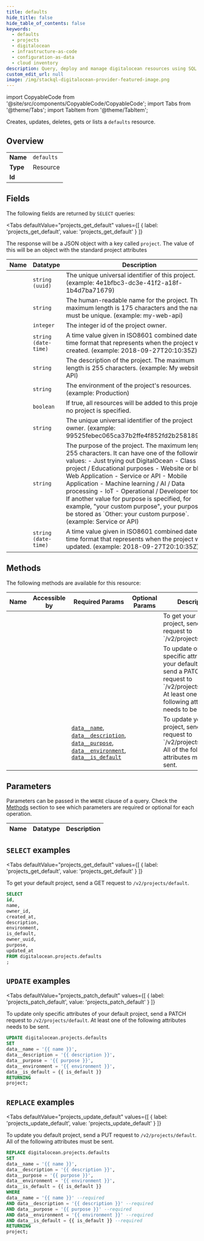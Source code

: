 ```yaml
--- 
title: defaults
hide_title: false
hide_table_of_contents: false
keywords:
  - defaults
  - projects
  - digitalocean
  - infrastructure-as-code
  - configuration-as-data
  - cloud inventory
description: Query, deploy and manage digitalocean resources using SQL
custom_edit_url: null
image: /img/stackql-digitalocean-provider-featured-image.png
---
```


import CopyableCode from '@site/src/components/CopyableCode/CopyableCode';
import Tabs from '@theme/Tabs';
import TabItem from '@theme/TabItem';

Creates, updates, deletes, gets or lists a <code>defaults</code> resource.

## Overview
<table><tbody>
<tr><td><b>Name</b></td><td><code>defaults</code></td></tr>
<tr><td><b>Type</b></td><td>Resource</td></tr>
<tr><td><b>Id</b></td><td><CopyableCode code="digitalocean.projects.defaults" /></td></tr>
</tbody></table>

## Fields

The following fields are returned by `SELECT` queries:

<Tabs
    defaultValue="projects_get_default"
    values={[
        { label: 'projects_get_default', value: 'projects_get_default' }
    ]}
>
<TabItem value="projects_get_default">

The response will be a JSON object with a key called `project`. The value of this will be an object with the standard project attributes

<table>
<thead>
    <tr>
    <th>Name</th>
    <th>Datatype</th>
    <th>Description</th>
    </tr>
</thead>
<tbody>
<tr>
    <td><CopyableCode code="id" /></td>
    <td><code>string (uuid)</code></td>
    <td>The unique universal identifier of this project. (example: 4e1bfbc3-dc3e-41f2-a18f-1b4d7ba71679)</td>
</tr>
<tr>
    <td><CopyableCode code="name" /></td>
    <td><code>string</code></td>
    <td>The human-readable name for the project. The maximum length is 175 characters and the name must be unique. (example: my-web-api)</td>
</tr>
<tr>
    <td><CopyableCode code="owner_id" /></td>
    <td><code>integer</code></td>
    <td>The integer id of the project owner.</td>
</tr>
<tr>
    <td><CopyableCode code="created_at" /></td>
    <td><code>string (date-time)</code></td>
    <td>A time value given in ISO8601 combined date and time format that represents when the project was created. (example: 2018-09-27T20:10:35Z)</td>
</tr>
<tr>
    <td><CopyableCode code="description" /></td>
    <td><code>string</code></td>
    <td>The description of the project. The maximum length is 255 characters. (example: My website API)</td>
</tr>
<tr>
    <td><CopyableCode code="environment" /></td>
    <td><code>string</code></td>
    <td>The environment of the project's resources. (example: Production)</td>
</tr>
<tr>
    <td><CopyableCode code="is_default" /></td>
    <td><code>boolean</code></td>
    <td>If true, all resources will be added to this project if no project is specified.</td>
</tr>
<tr>
    <td><CopyableCode code="owner_uuid" /></td>
    <td><code>string</code></td>
    <td>The unique universal identifier of the project owner. (example: 99525febec065ca37b2ffe4f852fd2b2581895e7)</td>
</tr>
<tr>
    <td><CopyableCode code="purpose" /></td>
    <td><code>string</code></td>
    <td>The purpose of the project. The maximum length is 255 characters. It can have one of the following values:  - Just trying out DigitalOcean - Class project / Educational purposes - Website or blog - Web Application - Service or API - Mobile Application - Machine learning / AI / Data processing - IoT - Operational / Developer tooling  If another value for purpose is specified, for example, "your custom purpose", your purpose will be stored as `Other: your custom purpose`.  (example: Service or API)</td>
</tr>
<tr>
    <td><CopyableCode code="updated_at" /></td>
    <td><code>string (date-time)</code></td>
    <td>A time value given in ISO8601 combined date and time format that represents when the project was updated. (example: 2018-09-27T20:10:35Z)</td>
</tr>
</tbody>
</table>
</TabItem>
</Tabs>

## Methods

The following methods are available for this resource:

<table>
<thead>
    <tr>
    <th>Name</th>
    <th>Accessible by</th>
    <th>Required Params</th>
    <th>Optional Params</th>
    <th>Description</th>
    </tr>
</thead>
<tbody>
<tr>
    <td><a href="#projects_get_default"><CopyableCode code="projects_get_default" /></a></td>
    <td><CopyableCode code="select" /></td>
    <td></td>
    <td></td>
    <td>To get your default project, send a GET request to `/v2/projects/default`.</td>
</tr>
<tr>
    <td><a href="#projects_patch_default"><CopyableCode code="projects_patch_default" /></a></td>
    <td><CopyableCode code="update" /></td>
    <td></td>
    <td></td>
    <td>To update only specific attributes of your default project, send a PATCH request to `/v2/projects/default`. At least one of the following attributes needs to be sent.</td>
</tr>
<tr>
    <td><a href="#projects_update_default"><CopyableCode code="projects_update_default" /></a></td>
    <td><CopyableCode code="replace" /></td>
    <td><a href="#parameter-data__name"><code>data__name</code></a>, <a href="#parameter-data__description"><code>data__description</code></a>, <a href="#parameter-data__purpose"><code>data__purpose</code></a>, <a href="#parameter-data__environment"><code>data__environment</code></a>, <a href="#parameter-data__is_default"><code>data__is_default</code></a></td>
    <td></td>
    <td>To update you default project, send a PUT request to `/v2/projects/default`. All of the following attributes must be sent.</td>
</tr>
</tbody>
</table>

## Parameters

Parameters can be passed in the `WHERE` clause of a query. Check the [Methods](#methods) section to see which parameters are required or optional for each operation.

<table>
<thead>
    <tr>
    <th>Name</th>
    <th>Datatype</th>
    <th>Description</th>
    </tr>
</thead>
<tbody>
</tbody>
</table>

## `SELECT` examples

<Tabs
    defaultValue="projects_get_default"
    values={[
        { label: 'projects_get_default', value: 'projects_get_default' }
    ]}
>
<TabItem value="projects_get_default">

To get your default project, send a GET request to `/v2/projects/default`.

```sql
SELECT
id,
name,
owner_id,
created_at,
description,
environment,
is_default,
owner_uuid,
purpose,
updated_at
FROM digitalocean.projects.defaults
;
```
</TabItem>
</Tabs>


## `UPDATE` examples

<Tabs
    defaultValue="projects_patch_default"
    values={[
        { label: 'projects_patch_default', value: 'projects_patch_default' }
    ]}
>
<TabItem value="projects_patch_default">

To update only specific attributes of your default project, send a PATCH request to `/v2/projects/default`. At least one of the following attributes needs to be sent.

```sql
UPDATE digitalocean.projects.defaults
SET 
data__name = '{{ name }}',
data__description = '{{ description }}',
data__purpose = '{{ purpose }}',
data__environment = '{{ environment }}',
data__is_default = {{ is_default }}
RETURNING
project;
```
</TabItem>
</Tabs>


## `REPLACE` examples

<Tabs
    defaultValue="projects_update_default"
    values={[
        { label: 'projects_update_default', value: 'projects_update_default' }
    ]}
>
<TabItem value="projects_update_default">

To update you default project, send a PUT request to `/v2/projects/default`. All of the following attributes must be sent.

```sql
REPLACE digitalocean.projects.defaults
SET 
data__name = '{{ name }}',
data__description = '{{ description }}',
data__purpose = '{{ purpose }}',
data__environment = '{{ environment }}',
data__is_default = {{ is_default }}
WHERE 
data__name = '{{ name }}' --required
AND data__description = '{{ description }}' --required
AND data__purpose = '{{ purpose }}' --required
AND data__environment = '{{ environment }}' --required
AND data__is_default = {{ is_default }} --required
RETURNING
project;
```
</TabItem>
</Tabs>
